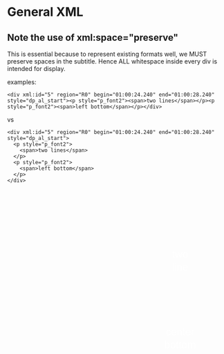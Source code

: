 # General XML

## Note the use of xml:space="preserve"

This is essential because to represent existing formats well, we MUST preserve spaces in the subtitle.  Hence ALL whitespace inside every div is intended for display.

examples:

```
<div xml:id="5" region="R0" begin="01:00:24.240" end="01:00:28.240" style="dp_al_start"><p style="p_font2"><span>two lines</span></p><p style="p_font2"><span>left bottom</span></p></div>
```

vs
```
<div xml:id="5" region="R0" begin="01:00:24.240" end="01:00:28.240" style="dp_al_start">
  <p style="p_font2">
    <span>two lines</span>
  </p>
  <p style="p_font2">
    <span>left bottom</span>
  </p>
</div>
```

<code><div style="display :flex; justify-content : center; align-items : center; height : 450px ; width: 800px; overflow: hidden" id="render-div"><div style="position: relative; width: 800px; height: 450px; margin: auto; inset: 0px; z-index: 0;"><div lang="el-GR" style="position: absolute; margin: 0px; display: flex; flex-direction: column; justify-content: flex-end; height: 360px; width: 640px; opacity: 1; top: 45px; left: 80px; overflow: hidden; padding: 0px; visibility: visible; writing-mode: horizontal-tb; z-index: auto;"><div style="margin: 0px; visibility: visible;"><div style="margin: 0px; visibility: visible;"><p style="margin: 0px; direction: ltr; font-family: Arial, Helvetica, &quot;Liberation Sans&quot;, sans-serif; font-size: 23.9985px; font-style: normal; font-weight: normal; line-height: 29.9981px; text-align: center; unicode-bidi: normal; visibility: visible; padding-left: 7px; padding-right: 7px;"><span style="margin: 0px; color: rgb(255, 255, 255); direction: ltr; font-family: Arial, Helvetica, &quot;Liberation Sans&quot;, sans-serif; font-size: 23.9985px; font-style: normal; font-weight: normal; text-decoration: none; text-combine-upright: none; unicode-bidi: normal; visibility: visible; white-space: pre-wrap;"><span style="padding-top: 1px; padding-bottom: 1.14286px;">
</span><span style="margin-left: -7px; padding-left: 7px; padding-top: 1.99109px; padding-bottom: 1.15177px;">  </span></span><span style="margin: 0px; color: rgb(255, 255, 255); direction: ltr; font-family: Arial, Helvetica, &quot;Liberation Sans&quot;, sans-serif; font-size: 23.9985px; font-style: normal; font-weight: normal; text-decoration: none; text-combine-upright: none; unicode-bidi: normal; visibility: visible; white-space: pre-wrap;"><span style="margin-right: -7px; padding-right: 7px; padding-top: 1.99109px; padding-bottom: 1.15177px;">two line </span></span><span style="margin: 0px; color: rgb(255, 255, 255); direction: ltr; font-family: Arial, Helvetica, &quot;Liberation Sans&quot;, sans-serif; font-size: 23.9985px; font-style: normal; font-weight: normal; text-decoration: none; text-combine-upright: none; unicode-bidi: normal; visibility: visible; white-space: pre-wrap;"><span style="padding-top: 1.99109px; padding-bottom: 1.15177px;">
</span><span style="margin-left: -7px; padding: 1.98218px 7px 2.16068px; margin-right: -7px;"> </span></span></p><p style="margin: 0px; direction: ltr; font-family: Arial, Helvetica, &quot;Liberation Sans&quot;, sans-serif; font-size: 23.9985px; font-style: normal; font-weight: normal; line-height: 29.9981px; text-align: center; unicode-bidi: normal; visibility: visible; padding-left: 7px; padding-right: 7px;"><span style="margin: 0px; color: rgb(255, 255, 255); direction: ltr; font-family: Arial, Helvetica, &quot;Liberation Sans&quot;, sans-serif; font-size: 23.9985px; font-style: normal; font-weight: normal; text-decoration: none; text-combine-upright: none; unicode-bidi: normal; visibility: visible; white-space: pre-wrap;"><span style="padding-top: 1px; padding-bottom: 1.14286px;">
</span><span style="margin-left: -7px; padding-left: 7px; padding-top: 1.99109px; padding-bottom: 1.15177px;">  </span></span><span style="margin: 0px; color: rgb(255, 255, 255); direction: ltr; font-family: Arial, Helvetica, &quot;Liberation Sans&quot;, sans-serif; font-size: 23.9985px; font-style: normal; font-weight: normal; text-decoration: none; text-combine-upright: none; unicode-bidi: normal; visibility: visible; white-space: pre-wrap;"><span style="margin-right: -7px; padding-right: 7px; padding-top: 1.99109px; padding-bottom: 1.15177px;">center bottom</span></span><span style="margin: 0px; color: rgb(255, 255, 255); direction: ltr; font-family: Arial, Helvetica, &quot;Liberation Sans&quot;, sans-serif; font-size: 23.9985px; font-style: normal; font-weight: normal; text-decoration: none; text-combine-upright: none; unicode-bidi: normal; visibility: visible; white-space: pre-wrap;"><span style="padding-top: 1.99109px; padding-bottom: 1.15177px;">
</span><span style="margin-left: -7px; padding: 1.98218px 7px 2.16068px; margin-right: -7px;"> </span></span></p></div></div></div></div></div></code>

